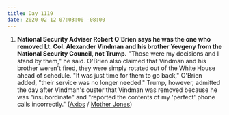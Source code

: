 ```yaml
---
title: Day 1119
date: 2020-02-12 07:03:00 -08:00
---
```


1. **National Security Adviser Robert O'Brien says he was the one who removed Lt. Col. Alexander Vindman and his brother Yevgeny from the National Security Council, not Trump.** "Those were my decisions and I stand by them," he said. O'Brien also claimed that Vindman and his brother weren't fired, they were simply rotated out of the White House ahead of schedule. "It was just time for them to go back," O'Brien added, "their service was no longer needed." Trump, however, admitted the day after Vindman's ouster that Vindman was removed because he was "insubordinate" and "reported the contents of my 'perfect' phone calls incorrectly." ([Axios](https://www.axios.com/robert-obrien-decision-remove-vindman-his-trump-c6cc0446-7731-480f-ade1-f86138ec8d51.html) / [Mother Jones](https://www.motherjones.com/politics/2020/02/trump-vindman-impeachment-fired-tweets/))